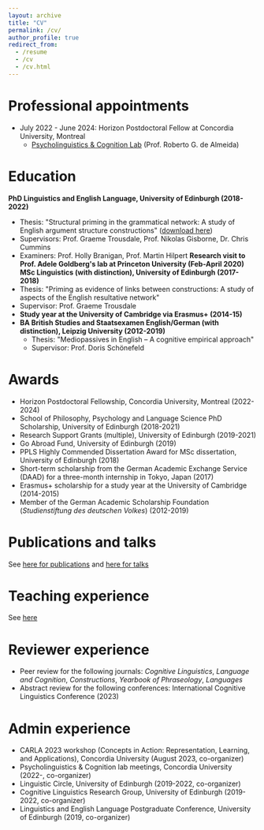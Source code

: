 ```yaml
---
layout: archive
title: "CV"
permalink: /cv/
author_profile: true
redirect_from:
  - /resume
  - /cv
  - /cv.html
---
```


Professional appointments
======
* July 2022 - June 2024: Horizon Postdoctoral Fellow at Concordia University, Montreal
	* <a href="https://psycholinguistics.weebly.com/">Psycholinguistics & Cognition Lab</a> (Prof. Roberto G. de Almeida)

Education
======
<b>PhD Linguistics and English Language, University of Edinburgh (2018-2022)</b>
* Thesis: "Structural priming in the grammatical network: A study of English argument structure constructions" (<a href="https://tungerer.github.io/files/Ungerer-2022-Structural-priming-in-the-grammatical-network.pdf">download here</a>)
* Supervisors: Prof. Graeme Trousdale, Prof. Nikolas Gisborne, Dr. Chris Cummins
* Examiners: Prof. Holly Branigan, Prof. Martin Hilpert
<b>Research visit to Prof. Adele Goldberg's lab at Princeton University (Feb-April 2020)</b>
<b>MSc Linguistics (with distinction), University of Edinburgh (2017-2018)</b>
* Thesis: "Priming as evidence of links between constructions: A study of aspects of the English resultative network"
* Supervisor: Prof. Graeme Trousdale
* <b>Study year at the University of Cambridge via Erasmus+ (2014-15)</b>
* <b>BA British Studies and Staatsexamen English/German (with distinction), Leipzig University (2012-2019)</b>
   * Thesis: "Mediopassives in English – A cognitive empirical approach"
   * Supervisor: Prof. Doris Schönefeld

Awards
======
* Horizon Postdoctoral Fellowship, Concordia University, Montreal (2022-2024)
* School of Philosophy, Psychology and Language Science PhD Scholarship, University of Edinburgh (2018-2021)
* Research Support Grants (multiple), University of Edinburgh (2019-2021)
* Go Abroad Fund, University of Edinburgh (2019)
* PPLS Highly Commended Dissertation Award for MSc dissertation, University of Edinburgh (2018)
* Short-term scholarship from the German Academic Exchange Service (DAAD) for a three-month internship in Tokyo, Japan (2017)
* Erasmus+ scholarship for a study year at the University of Cambridge (2014-2015)
* Member of the German Academic Scholarship Foundation (<i>Studienstiftung des deutschen Volkes</i>) (2012-2019)

Publications and talks
======
See <a href="https://tungerer.github.io/publications/">here for publications</a> and <a href="https://tungerer.github.io/talks/">here for talks</a>
  
Teaching experience
======
See <a href="https://tungerer.github.io/teaching/">here</a>
  
Reviewer experience
======
* Peer review for the following journals: <i>Cognitive Linguistics</i>, <i>Language and Cognition</i>, <i>Constructions</i>, <i>Yearbook of Phraseology</i>, <i>Languages</i>
* Abstract review for the following conferences: International Cognitive Linguistics Conference (2023)

Admin experience
======
* CARLA 2023 workshop (Concepts in Action: Representation, Learning, and Applications), Concordia University (August 2023, co-organizer)
* Psycholinguistics & Cognition lab meetings, Concordia University (2022-, co-organizer)
* Linguistic Circle, University of Edinburgh (2019-2022, co-organizer) 
* Cognitive Linguistics Research Group, University of Edinburgh (2019-2022, co-organizer)
* Linguistics and English Language Postgraduate Conference,  University of Edinburgh (2019, co-organizer)

